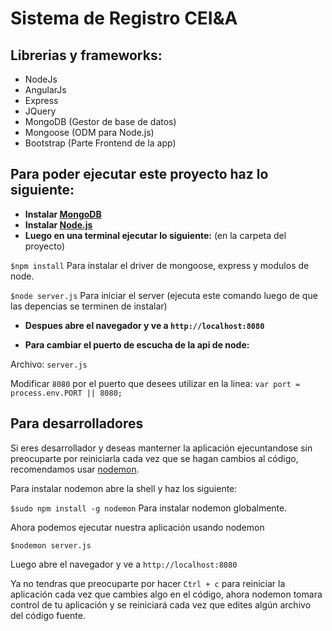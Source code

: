 Sistema de Registro CEI&A
============

## Librerias y frameworks: ##
* NodeJs
* AngularJs
* Express
* JQuery
* MongoDB (Gestor de base de datos)
* Mongoose (ODM para Node.js)
* Bootstrap (Parte Frontend de la app)

## Para poder ejecutar este proyecto haz lo siguiente: ##
* **Instalar [MongoDB](http://docs.mongodb.org/manual/installation/)**
* **Instalar [Node.js](https://github.com/joyent/node/wiki/Installing-Node.js-via-package-manager)**  
* **Luego en una terminal ejecutar lo siguiente:** (en la carpeta del proyecto)

`$npm install`  Para instalar el driver de mongoose, express y modulos de node.

`$node server.js`  Para iniciar el server (ejecuta este comando luego de que las depencias se terminen de instalar)

* **Despues abre el navegador y ve a `http://localhost:8080`**

* **Para cambiar el puerto de escucha de la api de node:**

 Archivo: `server.js` 

 Modificar `8080` por el puerto que desees utilizar en la linea: `var port = process.env.PORT || 8080;`
 
## Para desarrolladores
Si eres desarrollador y deseas manterner la aplicación ejecuntandose sin preocuparte por reiniciarla cada vez que se hagan cambios al código, recomendamos usar [nodemon](https://github.com/remy/nodemon).

Para instalar nodemon abre la shell y haz los siguiente:

`$sudo npm install -g nodemon`  Para instalar nodemon globalmente.

Ahora podemos ejecutar nuestra aplicación usando nodemon

`$nodemon server.js`

Luego abre el navegador y ve a `http://localhost:8080`

Ya no tendras que preocuparte por hacer `Ctrl + c` para reiniciar la aplicación cada vez que cambies algo en el código, ahora nodemon tomara control de tu aplicación y se reiniciará cada vez que edites algún archivo del código fuente. 


